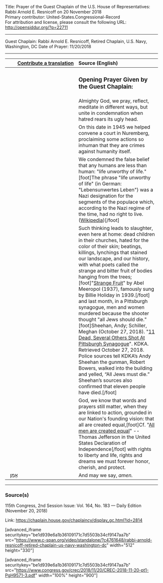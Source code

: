 <html>
<head></head>
<body>
Title: Prayer of the Guest Chaplain of the U.S. House of Representatives: Rabbi Arnold E. Resnicoff on 20 November 2018<br />
Primary contributor: United-States.Congressional-Record<br />
For attribution and license, please consult the following URL: <a href="http://opensiddur.org/?p=22711">http://opensiddur.org/?p=22711</a>
<p />
<hr />

Guest Chaplain: Rabbi Arnold E. Resnicoff, Retired Chaplain, U.S. Navy, Washington, DC
Date of Prayer: 11/20/2018

<hr />

<table style="margin-left: auto;margin-right: auto;" class="draggable">
<thead><tr><th id="x" style="text-align: right;"><a href="/contributing/upload/">Contribute a translation</a></th><th style="text-align: left;">Source (English)</th></tr></thead>
<tbody>
<tr><td style="vertical-align:top;" width="46%">
<div class="liturgy"><span lang="he">

</span></div></td>
 
<td style="vertical-align:top;" width="53%">
<div class="english">
<h3>Opening Prayer Given by the Guest Chaplain:</h3>
</div></td></tr>


<tr><td style="vertical-align:top;" width="46%">
<div class="liturgy"><span lang="he">

</span></div></td>
 
<td style="vertical-align:top;" width="53%">
<div class="english">
Almighty God, 
we pray, reflect, meditate in different ways, 
but unite in condemnation when hatred rears its ugly head.
</div></td></tr>


<tr><td style="vertical-align:top;" width="46%">
<div class="liturgy"><span lang="he">

</span></div></td>
 
<td style="vertical-align:top;" width="53%">
<div class="english">
On this date in 1945 
we helped convene a court in Nuremberg, 
proclaiming some actions so inhuman 
that they are crimes against humanity itself.
</div></td></tr>


<tr><td style="vertical-align:top;" width="46%">
<div class="liturgy"><span lang="he">

</span></div></td>
 
<td style="vertical-align:top;" width="53%">
<div class="english">
We condemned the false belief 
that any humans are less than human: 
"life unworthy of life."[foot]The phrase "life unworthy of life" (in German: "Lebensunwertes Leben") was a Nazi designation for the segments of the populace which, according to the Nazi regime of the time, had no right to live. (<a href="https://en.wikipedia.org/wiki/Life_unworthy_of_life">Wikipedia</a>)[/foot]
</div></td></tr>


<tr><td style="vertical-align:top;" width="46%">
<div class="liturgy"><span lang="he">

</span></div></td>
 
<td style="vertical-align:top;" width="53%">
<div class="english">
Such thinking leads to slaughter, 
even here at home: 
dead children in their churches, 
hated for the color of their skin; 
beatings, killings, lynchings 
that stained our landscape, 
and our history, 
with what poets called 
the strange and bitter fruit of bodies hanging from the trees;[foot]"<a href="https://en.wikipedia.org/wiki/Strange_Fruit">Strange Fruit</a>" by Abel Meeropol (1937), famously sung by Billie Holiday in 1939.[/foot]
and last month, 
in a Pittsburgh synagogue, 
men and women murdered 
because the shooter thought "all Jews should die."[foot]Sheehan, Andy; Schiller, Meghan (October 27, 2018). "<a href="https://pittsburgh.cbslocal.com/2018/10/27/heavy-police-presence-near-synagogue-in-squirrel-hill/">11 Dead, Several Others Shot At Pittsburgh Synagogue</a>". KDKA. Retrieved October 27, 2018. Police sources tell KDKA’s Andy Sheehan the gunman, Robert Bowers, walked into the building and yelled, “All Jews must die.” Sheehan’s sources also confirmed that eleven people have died.[/foot]
</div></td></tr>


<tr><td style="vertical-align:top;" width="46%">
<div class="liturgy"><span lang="he">

</span></div></td>
 
<td style="vertical-align:top;" width="53%">
<div class="english">
God, 
we know that words and prayers still matter, 
when they are linked to action, 
grounded in our Nation's founding vision: 
that all are created equal,[foot]Cf. "<a href="https://en.wikipedia.org/wiki/All_men_are_created_equal">All men are created equal</a>" -- Thomas Jefferson in the United States Declaration of Independence[/foot] 
with rights to liberty and life, 
rights and dreams we must forever honor, cherish, and protect.
</div></td></tr>


<tr><td style="vertical-align:top;" width="46%">
<div class="liturgy"><span lang="he">
&nbsp;
אָמֵן׃
</span></div></td>
 
<td style="vertical-align:top;" width="53%">
<div class="english">
And may we say, 
<em>amen.</em>
</div></td></tr>
</tbody></table>

<hr />

<h3>Source(s)</h3>

115th Congress, 2nd Session
Issue: Vol. 164, No. 183 — Daily Edition (November 20, 2018)

Link: <a href="https://chaplain.house.gov/chaplaincy/display_gc.html?id=2814">https://chaplain.house.gov/chaplaincy/display_gc.html?id=2814</a>

[advanced_iframe securitykey="be1d939e6a1b36109171c7d5503b34cf9147aa7b" src="https://www.c-span.org/video/standalone/?c4761648/rabbi-arnold-resnicoff-retired-chaplain-us-navy-washington-dc" width="512" height="330"]

[advanced_iframe securitykey="be1d939e6a1b36109171c7d5503b34cf9147aa7b" src="https://www.congress.gov/crec/2018/11/20/CREC-2018-11-20-pt1-PgH9571-3.pdf" width="100%" height="900"]
</body>
</html>